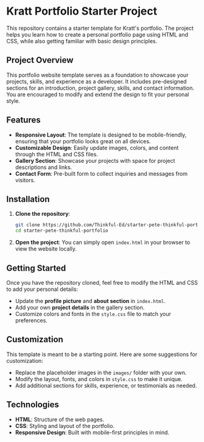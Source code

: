# Kratt Portfolio Starter Project

This repository contains a starter template for Kratt's portfolio. The project helps you learn how to create a personal portfolio page using HTML and CSS, while also getting familiar with basic design principles.

## Project Overview

This portfolio website template serves as a foundation to showcase your projects, skills, and experience as a developer. It includes pre-designed sections for an introduction, project gallery, skills, and contact information. You are encouraged to modify and extend the design to fit your personal style.

## Features

- **Responsive Layout**: The template is designed to be mobile-friendly, ensuring that your portfolio looks great on all devices.
- **Customizable Design**: Easily update images, colors, and content through the HTML and CSS files.
- **Gallery Section**: Showcase your projects with space for project descriptions and links.
- **Contact Form**: Pre-built form to collect inquiries and messages from visitors.

## Installation

1. **Clone the repository**:
   ```bash
   git clone https://github.com/Thinkful-Ed/starter-pete-thinkful-portfolio.git
   cd starter-pete-thinkful-portfolio
   ```

2. **Open the project**:
   You can simply open `index.html` in your browser to view the website locally.

## Getting Started

Once you have the repository cloned, feel free to modify the HTML and CSS to add your personal details:
- Update the **profile picture** and **about section** in `index.html`.
- Add your own **project details** in the gallery section.
- Customize colors and fonts in the `style.css` file to match your preferences.

## Customization

This template is meant to be a starting point. Here are some suggestions for customization:
- Replace the placeholder images in the `images/` folder with your own.
- Modify the layout, fonts, and colors in `style.css` to make it unique.
- Add additional sections for skills, experience, or testimonials as needed.

## Technologies

- **HTML**: Structure of the web pages.
- **CSS**: Styling and layout of the portfolio.
- **Responsive Design**: Built with mobile-first principles in mind.
